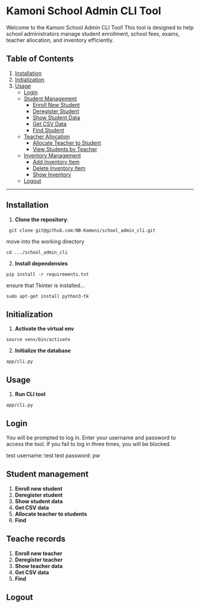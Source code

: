 # Kamoni School Admin CLI Tool

Welcome to the Kamoni School Admin CLI Tool! This tool is designed to help school administrators manage student enrollment, school fees, exams, teacher allocation, and inventory efficiently.

## Table of Contents
1. [Installation](#installation)
2. [Initialization](#initialization)
3. [Usage](#usage)
    - [Login](#login)
    - [Student Management](#student-management)
        - [Enroll New Student](#enroll-new-student)
        - [Deregister Student](#deregister-student)
        - [Show Student Data](#show-student-data)
        - [Get CSV Data](#get-csv-data)
        - [Find Student](#find-student)
    - [Teacher Allocation](#teacher-allocation)
        - [Allocate Teacher to Student](#allocate-teacher-to-student)
        - [View Students by Teacher](#view-students-by-teacher)
    - [Inventory Management](#inventory-management)
        - [Add Inventory Item](#add-inventory-item)
        - [Delete Inventory Item](#delete-inventory-item)
        - [Show Inventory](#show-inventory)
    - [Logout](#logout)

---

## Installation

1. **Clone the repository**:
   
  ```
   git clone git@github.com:NB-Kamoni/school_admin_cli.git

  ```
move into the working directory

  ```
  cd .../school_admin_cli

  ```

2. **Install dependensies**

```
pip install -r requirements.txt

```
ensure that Tkinter is installed...

```
sudo apt-get install python3-tk

```

## Initialization

1. **Activate the virtual env**

```
source venv/bin/activate

```
2. **Initialize the database**

```
app/cli.py

```
## Usage

1. **Run CLI tool**

```
app/cli.py

```
## Login
You will be prompted to log in. Enter your username and password to access the tool. If you fail to log in three times, you will be blocked.

test username: test
test password: pw

## Student management

1. **Enroll new student**
2. **Deregister student**
3. **Show student data**
4. **Get CSV data**
5. **Allocate teacher to students**
6. **Find**

## Teache records

1. **Enroll new teacher**
2. **Deregister teacher**
3. **Show teacher data**
4. **Get CSV data**
5. **Find**
## Logout
